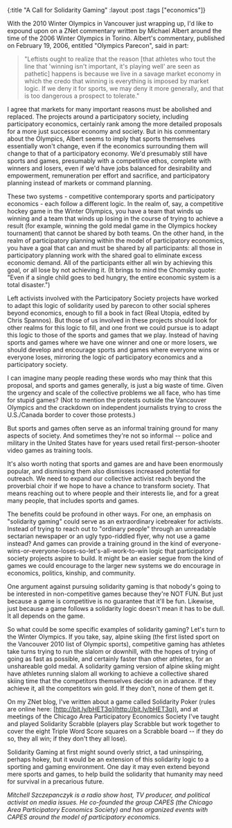 {:title "A Call for Solidarity Gaming"
:layout :post
:tags  ["economics"]}

With the 2010 Winter Olympics in Vancouver just wrapping up, I'd like to
expound upon on a ZNet commentary written by Michael Albert around the time of
the 2006 Winter Olympics in Torino. Albert's commentary, published on February
19, 2006, entitled "Olympics Parecon", said in part:  
  

> "Leftists ought to realize that the reason [that athletes who tout the line
that 'winning isn't important, it's playing well' are seen as pathetic]
happens is because we live in a savage market economy in which the credo that
winning is everything is imposed by market logic. If we deny it for sports, we
may deny it more generally, and that is too dangerous a prospect to
tolerate."

I agree that markets for many important reasons must be abolished and
replaced. The projects around a participatory society, including participatory
economics, certainly rank among the more detailed proposals for a more just
successor economy and society. But in his commentary about the Olympics,
Albert seems to imply that sports themselves essentially won't change, even if
the economics surrounding them will change to that of a participatory economy.
We'd presumably still have sports and games, presumably with a competitive
ethos, complete with winners and losers, even if we'd have jobs balanced for
desirability and empowerment, remuneration per effort and sacrifice, and
participatory planning instead of markets or command planning.  
  
These two systems - competitive contemporary sports and participatory
economics - each follow a different logic. In the realm of, say, a competitive
hockey game in the Winter Olympics, you have a team that winds up winning and
a team that winds up losing in the course of trying to achieve a result (for
example, winning the gold medal game in the Olympics hockey tournament) that
cannot be shared by both teams. On the other hand, in the realm of
participatory planning within the model of participatory economics, you have a
goal that can and must be shared by all participants: all those in
participatory planning work with the shared goal to eliminate excess economic
demand. All of the participants either all win by achieving this goal, or all
lose by not achieving it. (It brings to mind the Chomsky quote: "Even if a
single child goes to bed hungry, the entire economic system is a total
disaster.")  
  
Left activists involved with the Participatory Society projects have worked to
adapt this logic of solidarity used by parecon to other social spheres beyond
economics, enough to fill a book in fact (Real Utopia, edited by Chris
Spannos). But those of us involved in these projects should look for other
realms for this logic to fill, and one front we could pursue is to adapt this
logic to those of the sports and games that we play. Instead of having sports
and games where we have one winner and one or more losers, we should develop
and encourage sports and games where everyone wins or everyone loses,
mirroring the logic of participatory economics and a participatory society.  
  
I can imagine many people reading these words who may think that this
proposal, and sports and games generally, is just a big waste of time. Given
the urgency and scale of the collective problems we all face, who has time for
stupid games? (Not to mention the protests outside the Vancouver Olympics and
the crackdown on independent journalists trying to cross the U.S./Canada
border to cover those protests.)  
  
But sports and games often serve as an informal training ground for many
aspects of society. And sometimes they're not so informal -- police and
military in the United States have for years used retail first-person-shooter
video games as training tools.  
  
It's also worth noting that sports and games are and have been enormously
popular, and dismissing them also dismisses increased potential for outreach.
We need to expand our collective activist reach beyond the proverbial choir if
we hope to have a chance to transform society. That means reaching out to
where people and their interests lie, and for a great many people, that
includes sports and games.  
  
The benefits could be profound in other ways. For one, an emphasis on
"solidarity gaming" could serve as an extraordinary icebreaker for
activists. Instead of trying to reach out to "ordinary people" through an
unreadable sectarian newspaper or an ugly typo-riddled flyer, why not use a
game instead? And games can provide a training ground in the kind of everyone-
wins-or-everyone-loses-so-let's-all-work-to-win logic that participatory
society projects aspire to build. It might be an easier segue from the kind of
games we could encourage to the larger new systems we do encourage in
economics, politics, kinship, and community.  
  
One argument against pursuing solidarity gaming is that nobody's going to be
interested in non-competitive games because they're NOT FUN. But just because
a game is competitive is no guarantee that it'll be fun. Likewise, just
because a game follows a solidarity logic doesn't mean it has to be dull. It
all depends on the game.  
  
So what could be some specific examples of solidarity gaming? Let's turn to
the Winter Olympics. If you take, say, alpine skiing (the first listed sport
on the Vancouver 2010 list of Olympic sports), competitive gaming has athletes
take turns trying to run the slalom or downhill, with the hopes of trying of
going as fast as possible, and certainly faster than other athletes, for an
unshareable gold medal. A solidarity gaming version of alpine skiing might
have athletes running slalom all working to achieve a collective shared skiing
time that the competitors themselves decide on in advance. If they achieve it,
all the competitors win gold. If they don't, none of them get it.  
  
On my ZNet blog, I've written about a game called Solidarity Poker (rules are
online here: [http://bit.ly/bHET3q](http://bit.ly/bHET3q)), and at meetings of the Chicago Area
Participatory Economics Society I've taught and played Solidarity Scrabble
(players play Scrabble but work together to cover the eight Triple Word Score
squares on a Scrabble board -- if they do so, they all win; if they don't they
all lose).  
  
Solidarity Gaming at first might sound overly strict, a tad uninspiring,
perhaps hokey, but it would be an extension of this solidarity logic to a
sporting and gaming environment. One day it may even extend beyond mere sports
and games, to help build the solidarity that humanity may need for survival in
a precarious future.  
  
_Mitchell Szczepanczyk is a radio show host, TV producer, and political activist on media issues. He co-founded the group CAPES (the Chicago Area Participatory Economics Society) and has organized events with CAPES around the model of participatory economics._

